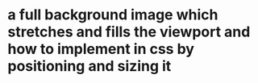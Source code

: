 # a full background image which stretches and fills the viewport and how to implement in css by positioning and sizing it
